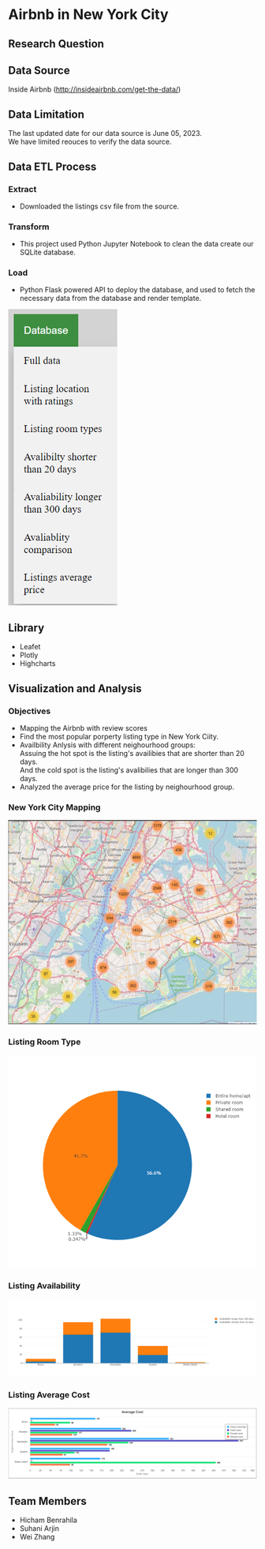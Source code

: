 # Airbnb in New York City

## Research Question


## Data Source
Inside Airbnb (http://insideairbnb.com/get-the-data/)

## Data Limitation
The last updated date for our data source is June 05, 2023.<br>
We have limited reouces to verify the data source.<br> 

## Data ETL Process
### Extract
* Downloaded the listings csv file from the source.
### Transform
* This project used Python Jupyter Notebook to clean the data create our SQLite database.
### Load
* Python Flask powered API to deploy the database, and used to fetch the necessary data from the database and render template.
<img src="/image/dropdown_menu.png" />

## Library 
* Leafet
* Plotly
* Highcharts

## Visualization and Analysis
### Objectives
* Mapping the Airbnb with review scores
* Find the most popular porperty listing type in New York Ciity.
* Availbility Anlysis with different neighourhood groups:<br>
Assuing the hot spot is the listing's availibies that are shorter than 20 days.<br>
And the cold spot is the listing's avalibilies that are longer than 300 days.<br>
* Analyzed the average price for the listing by neighourhood group.

### New York City Mapping
<img src="/image/map.png" />

### Listing Room Type 
<img src="/image/plotly_pie_chart.png" />

### Listing Availability 
<img src="/image/plotly_bar_chart.png" />

### Listing Average Cost
<img src="/image/highcharts.png"  />

## Team Members
* Hicham Benrahila
* Suhani Arjin
* Wei Zhang
